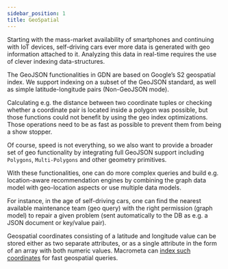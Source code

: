 ```yaml
---
sidebar_position: 1
title: GeoSpatial
---
```


Starting with the mass-market availability of smartphones and continuing with IoT devices, self-driving cars ever more data is generated with geo information attached to it. Analyzing this data in real-time requires the use of clever indexing data-structures.

The GeoJSON functionalities in GDN are based on Google’s S2 geospatial index. We support indexing on a subset of the GeoJSON standard, as well as simple latitude-longitude pairs (Non-GeoJSON mode). 

Calculating e.g. the distance between two coordinate tuples or checking whether a coordinate pair is located inside a polygon was possible, but those functions could not benefit by using the geo index optimizations. Those operations need to be as fast as possible to prevent them from being a show stopper.

Of course, speed is not everything, so we also want to provide a broader set of geo functionality by integrating full GeoJSON support including `Polygons`, `Multi-Polygons` and other geometry primitives.

With these functionalities, one can do more complex queries and build e.g. location-aware recommendation engines by combining the graph data model with geo-location aspects or use multiple data models.

For instance, in the age of self-driving cars, one can find the nearest available maintenance team (geo query) with the right permission (graph model) to repair a given problem (sent automatically to the DB as e.g. a JSON document or key/value pair).

Geospatial coordinates consisting of a latitude and longitude value can be stored either as two separate attributes, or as a single attribute in the form of an array with both numeric values. Macrometa can [index such coordinates](../../indexing/working-with-indexes#geo-spatial-indexes) for fast geospatial queries.
